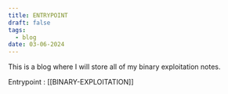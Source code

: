 ```yaml
---
title: ENTRYPOINT
draft: false
tags:
  - blog
date: 03-06-2024
---
```


This is a blog where I will store all of my binary exploitation notes.

Entrypoint : [[BINARY-EXPLOITATION]]
